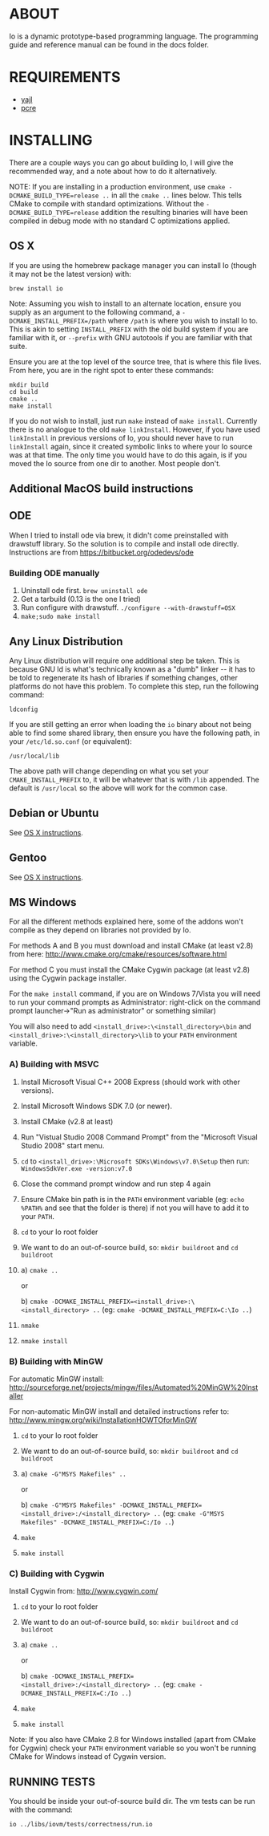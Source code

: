 ABOUT
=====

Io is a dynamic prototype-based programming language. 
The programming guide and reference manual can be found in the docs folder.

REQUIREMENTS
============

 * [yajl](https://github.com/lloyd/yajl)
 * [pcre](http://www.pcre.org/)


INSTALLING
==========

There are a couple ways you can go about building Io, I will give the recommended way, and a note about how to do it alternatively.

NOTE: If you are installing in a production environment, use `cmake -DCMAKE_BUILD_TYPE=release ..` in all the `cmake ..` lines below. This tells CMake to compile with standard optimizations. Without the `-DCMAKE_BUILD_TYPE=release` addition the resulting binaries will have been compiled in debug mode with no standard C optimizations applied.

OS X
----

If you are using the homebrew package manager you can install Io (though it may not be the latest version) with:

	brew install io

Note: Assuming you wish to install to an alternate location, ensure you supply as an argument to the following command, a `-DCMAKE_INSTALL_PREFIX=/path` where `/path` is where you wish to install Io to. This is akin to setting `INSTALL_PREFIX` with the old build system if you are familiar with it, or `--prefix` with GNU autotools if you are familiar with that suite.

Ensure you are at the top level of the source tree, that is where this file lives. From here, you are in the right spot to enter these commands:

	mkdir build
	cd build
	cmake ..
	make install

If you do not wish to install, just run `make` instead of `make install`. Currently there is no analogue to the old `make linkInstall`. However, if you have used `linkInstall` in previous versions of Io, you should never have to run `linkInstall` again, since it created symbolic links to where your Io source was at that time. The only time you would have to do this again, is if you moved the Io source from one dir to another. Most people don't.

Additional MacOS build instructions
-----------------------------------
ODE
---
When I tried to install ode via brew, it didn't come preinstalled with drawstuff library. So the solution is to compile and install ode directly.  Instructions are from <https://bitbucket.org/odedevs/ode>

### Building ODE manually
1. Uninstall ode first. `brew uninstall ode`
2. Get a tarbuild (0.13 is the one I tried)
3. Run configure with drawstuff. `./configure --with-drawstuff=OSX`
4. `make;sudo make install`


Any Linux Distribution
----------------------

Any Linux distribution will require one additional step be taken. This is because GNU ld is what's technically known as a "dumb" linker -- it has to be told to regenerate its hash of libraries if something changes, other platforms do not have this problem. To complete this step, run the following command:

	ldconfig

If you are still getting an error when loading the `io` binary about not being able to find some shared library, then ensure you have the following path, in your `/etc/ld.so.conf` (or equivalent):

	/usr/local/lib

The above path will change depending on what you set your `CMAKE_INSTALL_PREFIX` to, it will be whatever that is with `/lib` appended. The default is `/usr/local` so the above will work for the common case.

Debian or Ubuntu
----------------

See [OS X instructions](#OS_X).

Gentoo
------

See [OS X instructions](#OS_X).

MS Windows
----------

For all the different methods explained here, some of the addons won't compile as they depend on libraries not provided by Io.

For methods A and B you must download and install CMake (at least v2.8) from here: <http://www.cmake.org/cmake/resources/software.html>

For method C you must install the CMake Cygwin package (at least v2.8) using the Cygwin package installer.

For the `make install` command, if you are on Windows 7/Vista you will need to run your command prompts as Administrator: right-click on the command prompt launcher->"Run as administrator" or something similar)

You will also need to add `<install_drive>:\<install_directory>\bin` and `<install_drive>:\<install_directory>\lib` to your `PATH` environment variable.

### A) Building with MSVC

1. Install Microsoft Visual C++ 2008 Express (should work with other versions).
2. Install Microsoft Windows SDK 7.0 (or newer).
3. Install CMake (v2.8 at least)
4. Run "Vistual Studio 2008 Command Prompt" from the "Microsoft Visual Studio 2008" start menu.
5. `cd` to `<install_drive>:\Microsoft SDKs\Windows\v7.0\Setup` then run: `WindowsSdkVer.exe -version:v7.0`
6. Close the command prompt window and run step 4 again
7. Ensure CMake bin path is in the `PATH` environment variable (eg: `echo %PATH%` and see that the folder is there) if not you will have to add it to your `PATH`.
8. `cd` to your Io root folder
9. We want to do an out-of-source build, so: `mkdir buildroot` and `cd buildroot`
10. a) `cmake ..`
	
	or
	
	b) `cmake -DCMAKE_INSTALL_PREFIX=<install_drive>:\<install_directory> ..` (eg: `cmake -DCMAKE_INSTALL_PREFIX=C:\Io ..`)
11. `nmake`
12. `nmake install`


### B) Building with MinGW

For automatic MinGW install: <http://sourceforge.net/projects/mingw/files/Automated%20MinGW%20Installer>

For non-automatic MinGW install and detailed instructions refer to: <http://www.mingw.org/wiki/InstallationHOWTOforMinGW>

1. `cd` to your Io root folder
2. We want to do an out-of-source build, so: `mkdir buildroot` and `cd buildroot`
3. a) `cmake -G"MSYS Makefiles" ..`
	
	or
	
	b) `cmake -G"MSYS Makefiles" -DCMAKE_INSTALL_PREFIX=<install_drive>:/<install_directory> ..` (eg: `cmake -G"MSYS Makefiles" -DCMAKE_INSTALL_PREFIX=C:/Io ..`)
4. `make`
5. `make install`


### C) Building with Cygwin

Install Cygwin from: <http://www.cygwin.com/>

1. `cd` to your Io root folder
2. We want to do an out-of-source build, so: `mkdir buildroot` and `cd buildroot`
3. a) `cmake ..`
	
	or
	
	b) `cmake -DCMAKE_INSTALL_PREFIX=<install_drive>:/<install_directory> ..` (eg: `cmake -DCMAKE_INSTALL_PREFIX=C:/Io ..`)
4. `make`
5. `make install`

Note: If you also have CMake 2.8 for Windows installed (apart from CMake for Cygwin) check your `PATH` environment variable so you won't be running CMake for Windows instead of Cygwin version.


RUNNING TESTS
-------------

You should be inside your out-of-source build dir. The vm tests can be run with the command:

	io ../libs/iovm/tests/correctness/run.io
